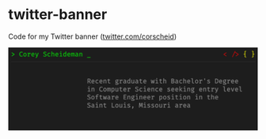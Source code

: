 # twitter-banner

Code for my Twitter banner ([twitter.com/corscheid](https://twitter.com/corscheid))

![LinkedIn Banner Image](./twitter-banner-image.png)
